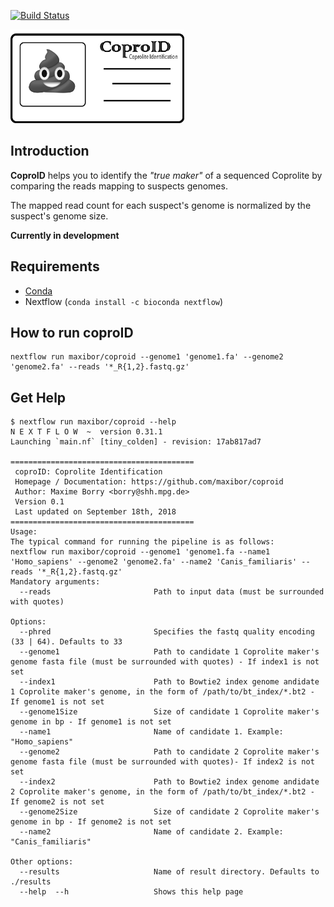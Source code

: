 [![Build Status](https://travis-ci.org/maxibor/coproID.svg?branch=master)](https://travis-ci.org/maxibor/coproID)  

<img src="img/logo.png" height="150">  

## Introduction
**CoproID** helps you to identify the *"true maker"* of a sequenced Coprolite by comparing the reads mapping to suspects genomes.

The mapped read count for each suspect's genome is normalized by the suspect's genome size.  

**Currently in development**

## Requirements
- [Conda](https://conda.io/miniconda.html)
- Nextflow (`conda install -c bioconda nextflow`)

## How to run coproID

```
nextflow run maxibor/coproid --genome1 'genome1.fa' --genome2 'genome2.fa' --reads '*_R{1,2}.fastq.gz'
```


## Get Help

```
$ nextflow run maxibor/coproid --help
N E X T F L O W  ~  version 0.31.1
Launching `main.nf` [tiny_colden] - revision: 17ab817ad7

=========================================
 coproID: Coprolite Identification
 Homepage / Documentation: https://github.com/maxibor/coproid
 Author: Maxime Borry <borry@shh.mpg.de>
 Version 0.1
 Last updated on September 18th, 2018
=========================================
Usage:
The typical command for running the pipeline is as follows:
nextflow run maxibor/coproid --genome1 'genome1.fa --name1 'Homo_sapiens' --genome2 'genome2.fa' --name2 'Canis_familiaris' --reads '*_R{1,2}.fastq.gz'
Mandatory arguments:
  --reads                       Path to input data (must be surrounded with quotes)

Options:
  --phred                       Specifies the fastq quality encoding (33 | 64). Defaults to 33
  --genome1                     Path to candidate 1 Coprolite maker's genome fasta file (must be surrounded with quotes) - If index1 is not set
  --index1                      Path to Bowtie2 index genome andidate 1 Coprolite maker's genome, in the form of /path/to/bt_index/*.bt2 - If genome1 is not set
  --genome1Size                 Size of candidate 1 Coprolite maker's genome in bp - If genome1 is not set
  --name1                       Name of candidate 1. Example: "Homo_sapiens"
  --genome2                     Path to candidate 2 Coprolite maker's genome fasta file (must be surrounded with quotes)- If index2 is not set
  --index2                      Path to Bowtie2 index genome andidate 2 Coprolite maker's genome, in the form of /path/to/bt_index/*.bt2 - If genome2 is not set
  --genome2Size                 Size of candidate 2 Coprolite maker's genome in bp - If genome2 is not set
  --name2                       Name of candidate 2. Example: "Canis_familiaris"

Other options:
  --results                     Name of result directory. Defaults to ./results
  --help  --h                   Shows this help page
```
